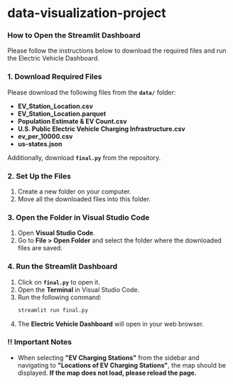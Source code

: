# data-visualization-project

### **How to Open the Streamlit Dashboard**

Please follow the instructions below to download the required files and run the Electric Vehicle Dashboard.

### **1. Download Required Files**
Please download the following files from the **`data/`** folder:

- **EV_Station_Location.csv**  
- **EV_Station_Location.parquet**  
- **Population Estimate & EV Count.csv**  
- **U.S. Public Electric Vehicle Charging Infrastructure.csv**  
- **ev_per_10000.csv**  
- **us-states.json**  

Additionally, download **`final.py`** from the repository.

### **2. Set Up the Files**
1. Create a new folder on your computer.  
2. Move all the downloaded files into this folder.  

### **3. Open the Folder in Visual Studio Code**
1. Open **Visual Studio Code**.  
2. Go to **File > Open Folder** and select the folder where the downloaded files are saved.  

### **4. Run the Streamlit Dashboard**
1. Click on **`final.py`** to open it.  
2. Open the **Terminal** in Visual Studio Code.  
3. Run the following command:  
   ```bash
   streamlit run final.py
   ```
4. The **Electric Vehicle Dashboard** will open in your web browser.

### **‼️ Important Notes**
- When selecting **"EV Charging Stations"** from the sidebar and navigating to **"Locations of EV Charging Stations"**, the map should be displayed. **If the map does not load, please reload the page.**  
